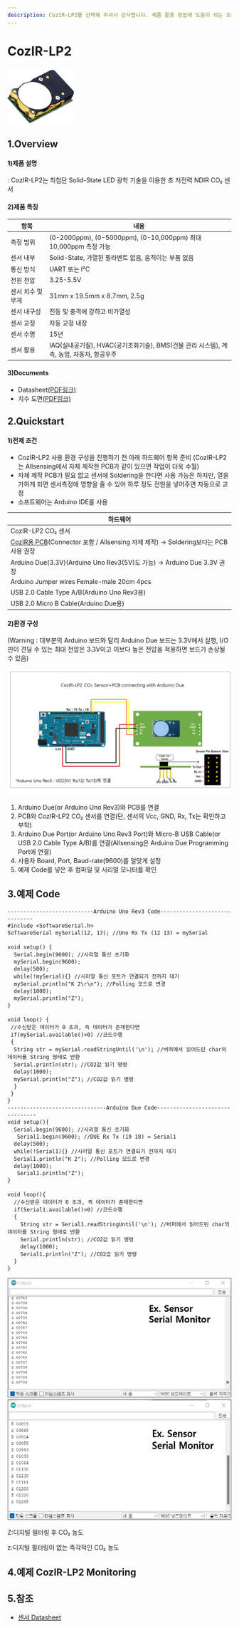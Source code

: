 ```yaml
---
description: CozIR-LP2를 선택해 주셔서 감사합니다. 제품 활용 방법에 도움이 되는 모든 문서를 제공합니다.
---
```


# CozIR-LP2

![CozIR LP2](../../.gitbook/assets/main23.jpg)

## 1.Overview

#### 1)제품 설명

: CozIR-LP2는 최첨단 Solid-State LED 광학 기술을 이용한 초 저전력 NDIR CO₂ 센서

#### 2)제품 특징

| 항목         | 내용                                                          |
| ---------- | ----------------------------------------------------------- |
| 측정 범위      | (0-2000ppm), (0-5000ppm), (0-10,000ppm) 최대 10,000ppm 측정 가능  |
| 센서 내부      | Solid-State, 가열된 필라멘트 없음, 움직이는 부품 없음                        |
| 통신 방식      | UART 또는 I²C                                                 |
| 전원 전압      | 3.25-5.5V                                                   |
| 센서 치수 및 무게 | 31mm x 19.5mm x 8.7mm, 2.5g                                 |
| 센서 내구성     | 진동 및 충격에 강하고 비가열성                                           |
| 센서 교정      | 자동 교정 내장                                                    |
| 센서 수명      | 15년                                                         |
| 센서 활용      | IAQ(실내공기질), HVAC(공기조화기술), BMS(건물 관리 시스템), 계측, 농업, 자동차, 항공우주 |

#### 3)Documents

* Datasheet[(PDF링크)](https://cdn.shopify.com/s/files/1/0019/5952/files/CozIR-LP2\_Data\_Sheet\_Rev\_4.10.pdf)
* 치수 도면[(PDF링크)](https://cdn.shopify.com/s/files/1/0019/5952/files/Mechanical\_Diagram\_-\_CozIR-LP2-CO2Meter.pdf)

## 2.Quickstart

#### 1)전제 조건

* CozIR-LP2 사용 환경 구성을 진행하기 전 아래 하드웨어 항목 준비 (CozIR-LP2는 Allsensing에서 자체 제작한 PCB가 같이 있으면 작업이 더욱 수월)
* 자체 제작 PCB가 필요 없고 센서에 Soldering을 한다면 사용 가능은 하지만, 열을 가하게 되면 센서측정에 영향을 줄 수 있어 하루 정도 전원을 넣어주면 자동으로 교정
* 소프트웨어는 Arduino IDE를 사용

| **하드웨어**                                                                                                                                                                |
| ----------------------------------------------------------------------------------------------------------------------------------------------------------------------- |
| CozIR-LP2 CO₂ 센서                                                                                                                                                    |
| [CozIR용 PCB](https://www.allsensing.com/product/detail.html?product\_no=1171\&cate\_no=65\&display\_group=1)(Connector 포함 / Allsensing 자체 제작) -> Soldering보다는 PCB 사용 권장 |
| Arduino Due(3.3V)(Arduino Uno Rev3(5V)도 가능) -> Arduino Due 3.3V 권장                                                                                                    |
| Arduino Jumper wires Female-male 20cm 4pcs                                                                                                                              |
| USB 2.0 Cable Type A/B(Arduino Uno Rev3용)                                                                                                                               |
| USB 2.0 Micro B Cable(Arduino Due용)                                                                                                                                     |

#### 2)환경 구성

(Warning : 대부분의 Arduino 보드와 달리 Arduino Due 보드는 3.3V에서 실행, I/O핀이 견딜 수 있는 최대 전압은 3.3V이고 이보다 높은 전압을 적용하면 보드가 손상될 수 있음)

![](<../../.gitbook/assets/CozIR LP2 Sensor with connecting arduino due.jpg>)

1. Arduino Due(or Arduino Uno Rev3)와 PCB를 연결
2. PCB와 CozIR-LP2 CO₂ 센서를 연결(단, 센서의 Vcc, GND, Rx, Tx는 확인하고 부착)
3. Arduino Due Port(or Arduino Uno Rev3 Port)와 Micro-B USB Cable(or USB 2.0 Cable Type A/B)를 연결(Allsensing은 Arduino Due Programming Port에 연결)
4. 사용자 Board, Port, Baud-rate(9600)를 알맞게 설정
5. 예제 Code를 넣은 후 컴파일 및 시리얼 모니터를 확인

## 3.예제 Code

```arduino
---------------------------Arduino Uno Rev3 Code------------------------------
#include <SoftwareSerial.h>
SoftwareSerial mySerial(12, 13); //Uno Rx Tx (12 13) = mySerial

void setup() {
  Serial.begin(9600); //시리얼 통신 초기화
  mySerial.begin(9600); 
  delay(500); 
  while(!mySerial){} //시리얼 통신 포트가 연결되기 전까지 대기
  mySerial.println("K 2\r\n"); //Polling 모드로 변경
  delay(1000);
  mySerial.println("Z");
}                              

void loop() {
 //수신받은 데이터가 0 초과, 즉 데이터가 존재한다면
 if(mySerial.available()>0) //코드수행
 {
  String str = mySerial.readStringUntil('\n'); //버퍼에서 읽어드린 char의 데이터를 String 형태로 반환
  Serial.println(str); //CO2값 읽기 명령
  delay(1000);  
  mySerial.println("Z"); //CO2값 읽기 명령
  }
 }
}
-------------------------------Arduino Due Code--------------------------------
void setup(){
  Serial.begin(9600); //시리얼 통신 초기화
   Serial1.begin(9600); //DUE Rx Tx (19 18) = Serial1
  delay(500); 
  while(!Serial1){} //시리얼 통신 포트가 연결되기 전까지 대기
  Serial1.println("K 2"); //Polling 모드로 변경     
  delay(1000);
   Serial1.println("Z"); 
}

void loop(){
  //수신받은 데이터가 0 초과, 즉 데이터가 존재한다면
  if(Serial1.available()>0) //코드수행
  {
    String str = Serial1.readStringUntil('\n'); //버퍼에서 읽어드린 char의 데이터를 String 형태로 반환
    Serial.println(str); //CO2값 읽기 명령
    delay(1000); 
    Serial1.println("Z"); //CO2값 읽기 명령
  }
}
```

![Arduino Uno Rev3](<../../.gitbook/assets/due ex.jpg>) ![Arduino Due](<../../.gitbook/assets/uno serial monitor.jpg>)

Z:디지털 필터링 후 CO₂ 농도

z:디지털 필터링이 없는 즉각적인 CO₂ 농도

## 4.예제 CozIR-LP2 Monitoring

## 5.참조

* [센서 Datasheet](https://www.co2meter.com/products/copy-of-cozir-lp-miniature-5-000ppm-co2-sensor)
